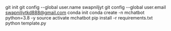 git init
git config --global user.name swapniljyt
git config --global user.email swapniljytkd888@gmail.com
conda init 
conda create -n mchatbot python=3.8 -y
source activate mchatbot
pip install -r requirements.txt
python template.py